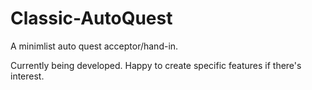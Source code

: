 # Classic-AutoQuest

A minimlist auto quest acceptor/hand-in.

Currently being developed. Happy to create specific features if there's interest.